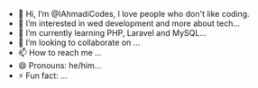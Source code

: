 - 👋 Hi, I’m @IAhmadiCodes, I love people who don't like coding.
- 👀 I’m interested in wed development and more about tech...
- 🌱 I’m currently learning PHP, Laravel and MySQL...
- 💞️ I’m looking to collaborate on ...
- 📫 How to reach me ...
- 😄 Pronouns: he/him...
- ⚡ Fun fact: ...

<!---
IAhmadiCodes/IAhmadiCodes is a ✨ special ✨ repository because its `README.md` (this file) appears on your GitHub profile.
You can click the Preview link to take a look at your changes.
--->
